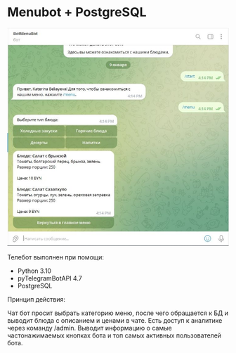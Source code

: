 # Menubot + PostgreSQL
![](screen.jpg)


Телебот выполнен при помощи:

- Python 3.10
- pyTelegramBotAPI 4.7
- PostgreSQL

Принцип действия:

Чат бот просит выбрать категорию меню, после чего обращается к БД и выводит блюда с описанием и ценами в чате.
Есть доступ к аналитике через команду /admin. Выводит информацию о самые частонажимаемых кнопках бота и топ самых активных пользователей бота.
